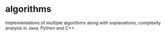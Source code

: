 # algorithms
Implementations of multiple algorithms along with explanations, complexity analysis in Java, Python and C++.
